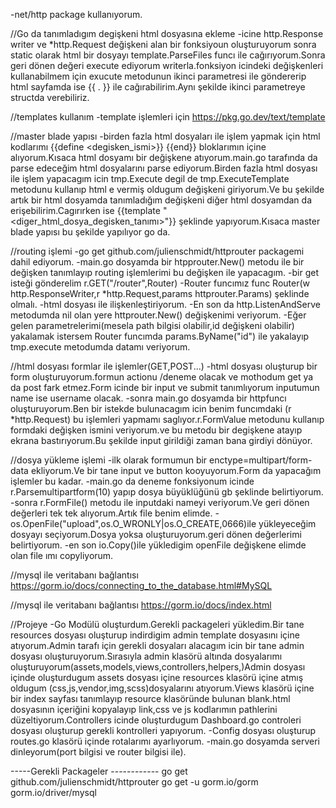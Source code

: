 -net/http package kullanıyorum.


//Go da tanımladıgım degişkeni html dosyasına ekleme
-icine http.Response writer ve *http.Request değişkeni alan bir fonksiyoun oluşturuyorum sonra static olarak html bir dosyayı template.ParseFiles funcı ile cağırıyorum.Sonra geri dönen değeri execute ediyorum writerla.fonksiyon icindeki değişkenleri kullanabilmem için exucute metodunun ikinci parametresi ile göndererip html sayfamda ise {{ . }} ile cağırabilirim.Aynı şekilde ikinci parametreye structda verebiliriz.


//templates kullanım 
-template işlemleri için https://pkg.go.dev/text/template 


//master blade yapısı
-birden fazla html dosyaları ile işlem yapmak için html kodlarımı {{define <degisken_ismi>}} {{end}} bloklarımın içine alıyorum.Kısaca html dosyamı bir değişkene atıyorum.main.go tarafında da parse edeceğim html dosyalarını parse ediyorum.Birden fazla html dosyası ile işlem yapacagım icin tmp.Execute degil de tmp.ExecuteTemplate metodunu kullanıp html e vermiş oldugum değişkeni giriyorum.Ve bu şekilde artık bir html dosyamda tanımladığım değişkeni diğer html dosyamdan da erişebilirim.Cagırırken ise {{template "<diger_html_dosya_degisken_tanımı>"}} şeklinde yapıyorum.Kısaca master blade yapısı bu şekilde yapılıyor go da.

//routing işlemi
-go get  github.com/julienschmidt/httprouter packagemi dahil ediyorum.
-main.go dosyamda bir htpprouter.New() metodu ile bir değişken tanımlayıp routing işlemlerimi bu değişken ile yapacagım.
-bir get isteği gönderelim r.GET("/router",Router)
-Router funcımız func Router(w http.ResponseWriter,r *http.Request,params httprouter.Params) şeklinde olmalı.
-html dosyası ile ilişkenleştiriyorum.
-En son da http.ListenAndServe metodumda nil olan yere httprouter.New() değişkenimi veriyorum.
-Eğer gelen parametrelerimi(mesela path bilgisi olabilir,id değişkeni olabilir) yakalamak istersem Router funcımda params.ByName("id") ile yakalayıp tmp.execute metodumda datamı veriyorum.

//html dosyası formlar ile işlemler(GET,POST...)
-html dosyası oluşturup bir form oluşturuyorum.formun actionu /deneme olacak ve mothodum get ya da post fark etmez.Form icinde bir input ve submit tanımlıyorum inputumun name ise username olacak.
-sonra main.go dosyamda bir httpfuncı oluşturuyorum.Ben bir istekde bulunacagım icin benim funcımdaki (r *http.Request) bu işlemleri yapmamı saglıyor.r.FormValue metodunu kullanıp formdaki değişken ismini veriyorum.ve bu metodu bir degişkene atayıp ekrana bastırıyorum.Bu şekilde input girildiği zaman bana girdiyi dönüyor.

//dosya yükleme işlemi
-ilk olarak formumun bir enctype=multipart/form-data ekliyorum.Ve bir tane input ve button kooyuyorum.Form da yapacağım işlemler bu kadar.
-main.go da deneme fonksiyonum icinde r.Parsemultipartform(10) yapıp dosya büyüklüğünü gb şeklinde belirtiyorum.
-sonra r.FormFile() metodu ile inputdaki nameyi veriyorum.Ve geri dönen değerleri tek tek alıyorum.Artık file benim elimde.
-os.OpenFile("upload",os.O_WRONLY|os.O_CREATE,0666)ile yükleyeceğim dosyayı seçiyorum.Dosya yoksa oluşturuyorum.geri dönen değerlerimi belirtiyorum.
-en son io.Copy()ile yükledigim openFile değişkene elimde olan file ımı copyliyorum.


//mysql ile veritabanı bağlantısı
https://gorm.io/docs/connecting_to_the_database.html#MySQL

//mysql ile veritabanı bağlantısı
https://gorm.io/docs/index.html




//Projeye 
-Go Modülü oluşturdum.Gerekli packageleri yükledim.Bir tane resources dosyası oluşturup indirdigim admin template dosyasını içine atıyorum.Admin tarafı için gerekli dosyaları alacagım icin bir tane admin dosyası oluşturuyorum.Sırasıyla admin klasörü altında dosyalarımı oluşturuyorum(assets,models,views,controllers,helpers,)Admin dosyası içinde oluşturdugum assets dosyası içine resources klasörü içine atmış oldugum (css,js,vendor,img,scss)dosyalarını atıyorum.Views klasörü içine bir index sayfası tanımlayıp resource klasöründe bulunan blank.html dosyasının içeriğini kopyalayıp link,css ve js kodlarımın pathlerini düzeltiyorum.Controllers icinde oluşturdugum Dashboard.go controleri dosyası oluşturup gerekli kontrolleri yapıyorum.
-Config dosyası oluşturup routes.go klasörü içinde rotalarımı ayarlıyorum.
-main.go dosyamda serveri dinleyorum(port bilgisi ve router bilgisi ile).









-----Gerekli Packageler ------------
go get  github.com/julienschmidt/httprouter
go get -u gorm.io/gorm
gorm.io/driver/mysql